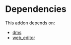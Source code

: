 # Dependencies

This addon depends on:

- [dms](https://github.com/bringout/oca-technical)
- [web_editor](https://github.com/bringout/oca-ocb-web/tree/40408837b9199a0b6aabc9b7825d5c15427e64fd/odoo-bringout-oca-ocb-web_editor)
